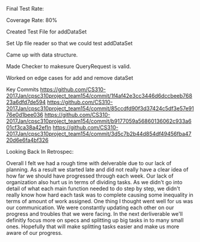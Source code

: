 Final Test Rate: 

Coverage Rate: 80%

Created Test File for addDataSet

Set Up file reader so that we could test addDataSet

Came up with data structure.

Made Checker to makesure QueryRequest is valid.

Worked on edge cases for add and remove dataSet

Key Commits
https://github.com/CS310-2017Jan/cpsc310project_team154/commit/1f4af42e3cc3446d6dccbeeb76823a6dfd7de594
https://github.com/CS310-2017Jan/cpsc310project_team154/commit/85ccdfd90f3d37424c5df3e57e9176e0d1bee036
https://github.com/CS310-2017Jan/cpsc310project_team154/commit/b9177059a56860136062c933a601cf3ca38a42efIn 
https://github.com/CS310-2017Jan/cpsc310project_team154/commit/3d5c7b2b44d854df49456fba4720d6e6fa4bf326


Looking Back In Retrospec:

Overall I felt we had a rough time with delverable due to our lack of planning. As a result we started late
and did not really have a clear idea of how far we should have progressed through each week. Our lack of
organization also hurt us in terms of dividing tasks. As we didn't go into detail of what each main function
needed to do step by step, we didn't really know how hard each task was to complete causing some inequality
in terms of amount of work assigned. One thing I thought went well for us was our communication. We were
constantly updating each other on our progress and troubles that we were facing. In the next derliverable
we'll definitly focus more on specs and splitting up big tasks in to many small ones. Hopefully that will
make splitting tasks easier and make us more aware of our progress.
